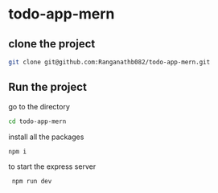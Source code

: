 # todo-app-mern

## clone the project
```bash
git clone git@github.com:Ranganathb082/todo-app-mern.git
```

## Run the project
go to the directory
```bash
cd todo-app-mern
```
install all the packages
```javascript
npm i
```
to start the express server
```javascript
 npm run dev
```
